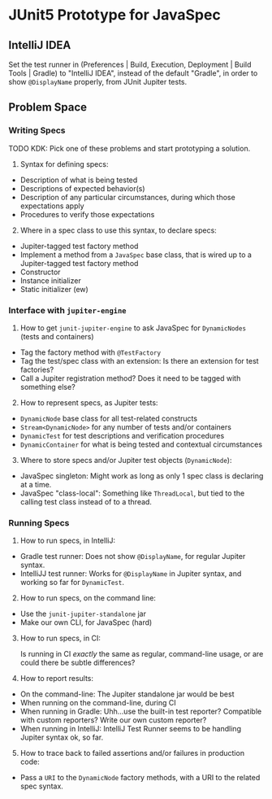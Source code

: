# JUnit5 Prototype for JavaSpec

## IntelliJ IDEA

Set the test runner in (Preferences | Build, Execution, Deployment | Build Tools | Gradle) to
"IntelliJ IDEA", instead of the default "Gradle", in order to show `@DisplayName` properly, from
JUnit Jupiter tests.


## Problem Space

### Writing Specs

TODO KDK: Pick one of these problems and start prototyping a solution.

1. Syntax for defining specs:
  * Description of what is being tested
  * Descriptions of expected behavior(s)
  * Description of any particular circumstances, during which those expectations apply
  * Procedures to verify those expectations

2. Where in a spec class to use this syntax, to declare specs:
  * Jupiter-tagged test factory method
  * Implement a method from a `JavaSpec` base class, that is wired up to a Jupiter-tagged test
    factory method
  * Constructor
  * Instance initializer
  * Static initializer (ew)


### Interface with `jupiter-engine`

1. How to get `junit-jupiter-engine` to ask JavaSpec for `DynamicNodes` (tests and containers)
  * Tag the factory method with `@TestFactory`
  * Tag the test/spec class with an extension: Is there an extension for test factories?
  * Call a Jupiter registration method?  Does it need to be tagged with something else?


2. How to represent specs, as Jupiter tests:
  * `DynamicNode` base class for all test-related constructs
  * `Stream<DynamicNode>` for any number of tests and/or containers
  * `DynamicTest` for test descriptions and verification procedures
  * `DynamicContainer` for what is being tested and contextual circumstances


3. Where to store specs and/or Jupiter test objects (`DynamicNode`):
  * JavaSpec singleton: Might work as long as only 1 spec class is declaring at a time.
  * JavaSpec "class-local": Something like `ThreadLocal`, but tied to the calling test class instead
    of to a thread.


### Running Specs

1. How to run specs, in IntelliJ:
  * Gradle test runner: Does not show `@DisplayName`, for regular Jupiter syntax.
  * IntelliJJ test runner: Works for `@DisplayName` in Jupiter syntax, and working so far for
    `DynamicTest`.

2. How to run specs, on the command line:
  * Use the `junit-jupiter-standalone` jar
  * Make our own CLI, for JavaSpec (hard)

3. How to run specs, in CI:
   
   Is running in CI _exactly_ the same as regular, command-line usage, or are could there be subtle
   differences?

4. How to report results:
  * On the command-line: The Jupiter standalone jar would be best
  * When running on the command-line, during CI
  * When running in Gradle: Uhh...use the built-in test reporter?  Compatible with custom reporters?
    Write our own custom reporter?
  * When running in IntelliJ: IntelliJ Test Runner seems to be handling Jupiter syntax ok, so far.

5. How to trace back to failed assertions and/or failures in production code:
  * Pass a `URI` to the `DynamicNode` factory methods, with a URI to the related spec syntax.

